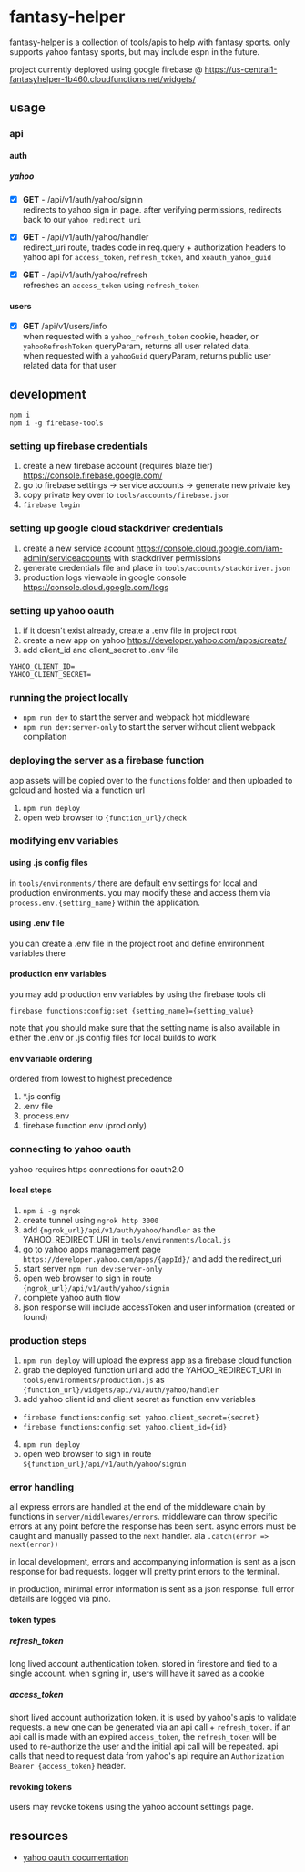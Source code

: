 # fantasy-helper

fantasy-helper is a collection of tools/apis to help with fantasy sports. only supports yahoo fantasy sports, but may include espn in the future.  

project currently deployed using google firebase @ https://us-central1-fantasyhelper-1b460.cloudfunctions.net/widgets/

## usage

### api

#### auth

##### yahoo

- [x] **GET** - /api/v1/auth/yahoo/signin  
redirects to yahoo sign in page. after verifying permissions, redirects back to our `yahoo_redirect_uri`

- [x] **GET** - /api/v1/auth/yahoo/handler  
redirect_uri route, trades code in req.query + authorization headers to yahoo api for `access_token`, `refresh_token`, and `xoauth_yahoo_guid`

- [x] **GET** - /api/v1/auth/yahoo/refresh  
refreshes an `access_token` using `refresh_token`

#### users

- [x] **GET** /api/v1/users/info  
when requested with a `yahoo_refresh_token` cookie, header, or `yahooRefreshToken` queryParam, returns all user related data.  
when requested with a `yahooGuid` queryParam, returns public user related data for that user

## development

`npm i`  
`npm i -g firebase-tools`

### setting up firebase credentials

1. create a new firebase account (requires blaze tier) https://console.firebase.google.com/
2. go to firebase settings -> service accounts -> generate new private key
3. copy private key over to `tools/accounts/firebase.json`
4. `firebase login`

### setting up google cloud stackdriver credentials

1. create a new service account https://console.cloud.google.com/iam-admin/serviceaccounts with stackdriver permissions
2. generate credentials file and place in `tools/accounts/stackdriver.json`
4. production logs viewable in google console https://console.cloud.google.com/logs

### setting up yahoo oauth

1. if it doesn't exist already, create a .env file in project root
2. create a new app on yahoo https://developer.yahoo.com/apps/create/
3. add client_id and client_secret to .env file

```
YAHOO_CLIENT_ID=
YAHOO_CLIENT_SECRET=
```

### running the project locally

- `npm run dev` to start the server and webpack hot middleware
- `npm run dev:server-only` to start the server without client webpack compilation

### deploying the server as a firebase function

app assets will be copied over to the `functions` folder and then uploaded to gcloud and hosted via a function url

1. `npm run deploy`
3. open web browser to `{function_url}/check`

### modifying env variables

#### using .js config files

in `tools/environments/` there are default env settings for local and production environments. you may modify these and access them via `process.env.{setting_name}` within the application.

#### using .env file

you can create a .env file in the project root and define environment variables there

#### production env variables

you may add production env variables by using the firebase tools cli

`firebase functions:config:set {setting_name}={setting_value}`

note that you should make sure that the setting name is also available in either the .env or .js config files for local builds to work

#### env variable ordering

ordered from lowest to highest precedence

1. *.js config
2. .env file
3. process.env
4. firebase function env (prod only)

### connecting to yahoo oauth

yahoo requires https connections for oauth2.0

#### local steps

1. `npm i -g ngrok`
2. create tunnel using `ngrok http 3000`
3. add `{ngrok_url}/api/v1/auth/yahoo/handler` as the YAHOO_REDIRECT_URI in `tools/environments/local.js`
4. go to yahoo apps management page `https://developer.yahoo.com/apps/{appId}/` and add the redirect_uri
5. start server `npm run dev:server-only`
6. open web browser to sign in route `{ngrok_url}/api/v1/auth/yahoo/signin`
7. complete yahoo auth flow
8. json response will include accessToken and user information (created or found)

### production steps

1. `npm run deploy` will upload the express app as a firebase cloud function
2. grab the deployed function url and add the YAHOO_REDIRECT_URI in `tools/environments/production.js` as `{function_url}/widgets/api/v1/auth/yahoo/handler`
3. add yahoo client id and client secret as function env variables
  - `firebase functions:config:set yahoo.client_secret={secret}`
  - `firebase functions:config:set yahoo.client_id={id}`
4. `npm run deploy`
5. open web browser to sign in route `${function_url}/api/v1/auth/yahoo/signin`

### error handling

all express errors are handled at the end of the middleware chain by functions in `server/middlewares/errors`. middleware can throw specific errors at any point before the response has been sent. async errors must be caught and manually passed to the `next` handler. ala `.catch(error => next(error))`

in local development, errors and accompanying information is sent as a json response for bad requests. logger will pretty print errors to the terminal.

in production, minimal error information is sent as a json response. full error details are logged via pino.

#### token types

##### refresh_token

long lived account authentication token. stored in firestore and tied to a single account. when signing in, users will have it saved as a cookie

##### access_token

short lived account authorization token. it is used by yahoo's apis to validate requests. a new one can be generated via an api call + `refresh_token`. if an api call is made with an expired `access_token`, the `refresh_token` will be used to re-authorize the user and the initial api call will be repeated. api calls that need to request data from yahoo's api require an `Authorization Bearer {access_token}` header.

#### revoking tokens

users may revoke tokens using the yahoo account settings page.

## resources

- [yahoo oauth documentation](https://developer.yahoo.com/oauth2/guide/)